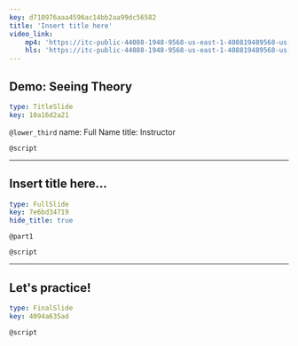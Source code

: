 ```yaml
---
key: d710976aaa4596ac14bb2aa99dc56582
title: 'Insert title here'
video_link:
    mp4: 'https://itc-public-44088-1948-9568-us-east-1-408819489568-us-east-1.s3.amazonaws.com/input/C2W2P3_demo-seeing-theory.mp4'
    hls: 'https://itc-public-44088-1948-9568-us-east-1-408819489568-us-east-1.s3.amazonaws.com/output/hls/C2W2P3demoseeingtheory.m3u8'
---
```


## Demo: Seeing Theory

```yaml
type: TitleSlide
key: 10a16d2a21
```

`@lower_third`
name: Full Name
title: Instructor

`@script`


---

## Insert title here...

```yaml
type: FullSlide
key: 7e6bd34719
hide_title: true
```

`@part1`


`@script`


---

## Let's practice!

```yaml
type: FinalSlide
key: 4094a635ad
```

`@script`

